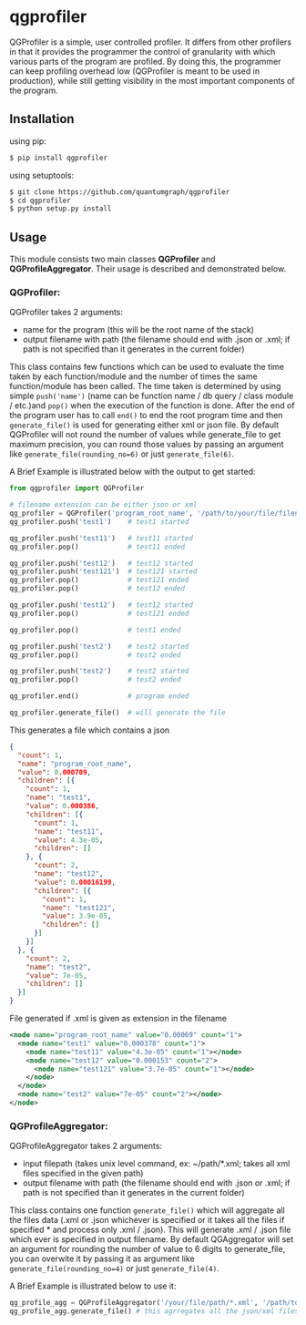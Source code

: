 
qgprofiler
==============

QGProfiler is a simple, user controlled profiler. It differs from 
other profilers in that it provides the programmer the control of
granularity with which various parts of the program are profiled.
By doing this, the programmer can keep profiling overhead low 
(QGProfiler is meant to be used in production), while still getting
visibility in the most important components of the program.


Installation
--------------
using pip:

```sh
$ pip install qgprofiler
```

using setuptools:

```sh
$ git clone https://github.com/quantumgraph/qgprofiler
$ cd qgprofiler
$ python setup.py install
```

Usage
--------------

This module consists two main classes **QGProfiler** and **QGProfileAggregator**. Their usage is described and demonstrated below.

### QGProfiler:

QGProfiler takes 2 arguments:
 - name for the program (this will be the root name of the stack)
 - output filename with path (the filename should end with .json or .xml; if path is not specified than it generates in the current folder)  

This class contains few functions which can be used to evaluate the time taken by each function/module and the number of times the same function/module has been called. The time taken is determined by using simple ```push('name')``` (name can be function name / db query / class module / etc.)and ```pop()``` when the execution of the function is done. After the end of the program user has to call ```end()``` to end the root program time and then ```generate_file()``` is used for generating either xml or json file. By default QGProfiler will not round the number of values while generate_file to get maximum precision, you can round those values by passing an argument like ```generate_file(rounding_no=6)``` or just ```generate_file(6)```.  

A Brief Example is illustrated below with the output to get started:

```python
from qgprofiler import QGProfiler

# filename extension can be either json or xml
qg_profiler = QGProfiler('program_root_name', '/path/to/your/file/filename.json') # program started
qg_profiler.push('test1')    # test1 started

qg_profiler.push('test11')   # test11 started
qg_profiler.pop()            # test11 ended

qg_profiler.push('test12')   # test12 started
qg_profiler.push('test121')  # test121 started
qg_profiler.pop()            # test121 ended
qg_profiler.pop()            # test12 ended

qg_profiler.push('test12')   # test12 started
qg_profiler.pop()            # test121 ended

qg_profiler.pop()            # test1 ended

qg_profiler.push('test2')    # test2 started
qg_profiler.pop()            # test2 ended

qg_profiler.push('test2')    # test2 started
qg_profiler.pop()            # test2 ended

qg_profiler.end()            # program ended

qg_profiler.generate_file()  # will generate the file
```

This generates a file which contains a json
```json
{
  "count": 1,
  "name": "program_root_name",
  "value": 0.000709,
  "children": [{
    "count": 1,
    "name": "test1",
    "value": 0.000386,
    "children": [{
      "count": 1,
      "name": "test11",
      "value": 4.3e-05,
      "children": []
    }, {
      "count": 2,
      "name": "test12",
      "value": 0.00016199,
      "children": [{
        "count": 1,
        "name": "test121",
        "value": 3.9e-05,
        "children": []
      }]
    }]
  }, {
    "count": 2,
    "name": "test2",
    "value": 7e-05,
    "children": []
  }]
}
```

File generated if .xml is given as extension in the filename
```xml
<node name="program_root_name" value="0.00069" count="1">
  <node name="test1" value="0.000378" count="1">
    <node name="test11" value="4.3e-05" count="1"></node>
    <node name="test12" value="0.000153" count="2">
      <node name="test121" value="3.7e-05" count="1"></node>
    </node>
  </node>
  <node name="test2" value="7e-05" count="2"></node>
</node>
```

### QGProfileAggregator:

QGProfileAggregator takes 2 arguments:
 - input filepath (takes unix level command, ex: ~/path/*.xml; takes all xml files specified in the given path)
 - output filename with path (the filename should end with .json or .xml; if path is not specified than it generates in the current folder)  

This class contains one function ```generate_file()``` which will aggregate all the files data (.xml or .json whichever is specified or it takes all the files if specified * and process only .xml / .json). This will generate .xml / .json file which ever is specified in output filename. By default QGAggregator will set an argument for rounding the number of value to 6 digits to generate_file, you can overwite it by passing it as argument like ```generate_file(rounding_no=4)``` or just ```generate_file(4)```.  

A Brief Example is illustrated below to use it:

```python
qg_profile_agg = QGProfileAggregator('/your/file/path/*.xml', '/path/to/your/file/filename.xml')
qg_profile_agg.generate_file() # this agrregates all the json/xml files into 1 file

```
